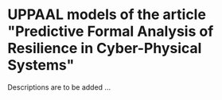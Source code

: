 # UPPAAL models of the article "Predictive Formal Analysis of Resilience in Cyber-Physical Systems"
Descriptions are to be added ...
